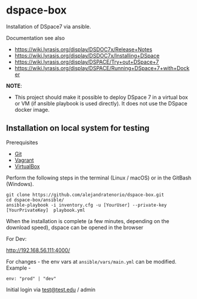 # dspace-box

Installation of DSpace7 via ansible.

Documentation see also
* https://wiki.lyrasis.org/display/DSDOC7x/Release+Notes
* https://wiki.lyrasis.org/display/DSDOC7x/Installing+DSpace
* https://wiki.lyrasis.org/display/DSPACE/Try+out+DSpace+7
* https://wiki.lyrasis.org/display/DSPACE/Running+DSpace+7+with+Docker

**NOTE**:
* This project should make it possible to deploy DSpace 7 in a virtual box or VM (if ansible playbook is used directly). It does not use the DSpace docker image.

## Installation on local system for testing

Prerequisites
* [Git](https://git-scm.com/downloads)
* [Vagrant](https://www.vagrantup.com/downloads.html)
* [VirtualBox](https://www.virtualbox.org/wiki/Downloads)

Perform the following steps in the terminal (Linux / macOS) or in the GitBash (Windows).

```
git clone https://github.com/alejandratenorio/dspace-box.git
cd dspace-box/ansible/
ansible-playbook -i inventory.cfg -u [YourUser] --private-key [YourPrivateKey]  playbook.yml
```

When the installation is complete (a few minutes, depending on the download speed), dspace can be opened in the browser

For Dev:

<http://192.168.56.111:4000/>


For changes - the env vars at `ansible/vars/main.yml` can be modified. Example -  

```
env: "prod" | "dev" 
```


Initial login via test@test.edu / admin
